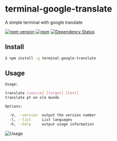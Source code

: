 # terminal-google-translate

A simple terminal with google translate

[![npm version](https://badge.fury.io/js/terminal-google-translate.svg)](https://badge.fury.io/js/terminal-google-translate)
[![npm](https://img.shields.io/npm/dt/terminal-google-translate.svg)](https://www.npmjs.com/package/terminal-google-translate)
[![Dependency Status](https://david-dm.org/danielrohers/terminal-google-translate/status.svg)](https://david-dm.org/danielrohers/terminal-google-translate#info=dependencies)

Install
-------
```bash
$ npm install -g terminal-google-translate
```

Usage
-----
```bash
Usage:

translate [source] [target] [text]
translate pt en olá mundo

Options:

  -V, --version  output the version number
  -l, --list     List languages
  -h, --help     output usage information
```

![Usage](https://github.com/danielrohers/terminal-google-translate/blob/master/example.gif)
